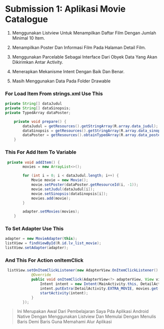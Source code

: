 # Submission 1: Aplikasi Movie Catalogue

1. Menggunakan Listview Untuk Menampilkan Daftar Film Dengan Jumlah Minimal 10 Item.

3. Menampilkan Poster Dan Informasi Film Pada Halaman Detail Film.

5. Menggunakan Parcelable Sebagai Interface Dari Obyek Data Yang Akan Dikirimkan Antar Activity.

7. Menerapkan Mekanisme Intent Dengan Baik Dan Benar.

9. Masih Menggunakan Data Pada Folder Drawable

### For Load Item From strings.xml Use This
```java
private String[] dataJudul
private String[] dataSinopsis;
private TypedArray dataPoster;

    private void prepare() {
        dataJudul = getResources().getStringArray(R.array.data_judul);
        dataSinopsis = getResources().getStringArray(R.array.data_sinopsis);
        dataPoster = getResources().obtainTypedArray(R.array.data_poster);
    }
```
###  This For Add Item To Variable
```java
 private void addItem() {
        movies = new ArrayList<>();

        for (int i = 0; i < dataJudul.length; i++) {
            Movie movie = new Movie();
            movie.setPoster(dataPoster.getResourceId(i, -1));
            movie.setJudul(dataJudul[i]);
            movie.setSinopsis(dataSinopsis[i]);
            movies.add(movie);
        }

        adapter.setMovies(movies);
    }
```
### To Set Adapter Use This
```java
adapter = new MovieAdapter(this);
listView = findViewById(R.id.lv_list_movie);
listView.setAdapter(adapter);
```
### And This For Action onItemClick
```java
 listView.setOnItemClickListener(new AdapterView.OnItemClickListener() {
            @Override
            public void onItemClick(AdapterView<?> adapterView, View view, int i, long l) {
                Intent intent = new Intent(MainActivity.this, DetailActivity.class);
                intent.putExtra(DetailActivity.EXTRA_MOVIE, movies.get(i));
                startActivity(intent);
            }
        });
```
> Ini Merupakan Awal Dari Pembelajaran Saya Pda Aplikasi Android Native Dengan Menggunakan Listview Dan Memulai Dengan Menulis Baris Demi Baris Guna Memahami Alur Aplikasi
